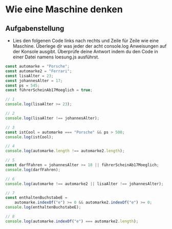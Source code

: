 # Wie eine Maschine denken

## Aufgabenstellung

-   Lies den folgenen Code links nach rechts und Zeile für Zeile wie eine Maschine. Überlege dir was jeder der acht console.log Anweisungen auf der Konsole ausgibt. Überprüfe deine Antwort indem du den Code in einer Datei namens loesung.js ausführst.

```js
const automarke = "Porsche";
const automarke2 = "Ferrari";
const lisaAlter = 23;
const johannesAlter = 17;
const ps = 545;
const führerScheinAb17Moeglich = true;

// 1
console.log(lisaAlter >= 23);

// 2
console.log(lisaAlter !== johannesAlter);

// 3
const istCool = automarke === "Porsche" && ps > 500;
console.log(istCool);

// 4
console.log(automarke.length !== automarke2.length);

// 5
const darfFahren = johannesAlter >= 18 || führerScheinAb17Moeglich;
console.log(darfFahren);

// 6
console.log(automarke !== automarke2 || lisaAlter !== johannesAlter);

// 7
const enthaltenBuchstabeE =
    automarke.indexOf("e") >= 0 && automarke2.indexOf("e") >= 0;
console.log(enthaltenBuchstabeE);

// 8
console.log(automarke.indexOf("e") === automarke2.length);
```
